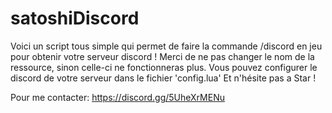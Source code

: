 # satoshiDiscord
Voici un script tous simple qui permet de faire la commande /discord en jeu pour obtenir votre serveur discord !
Merci de ne pas changer le nom de la ressource, sinon celle-ci ne fonctionneras plus.
Vous pouvez configurer le discord de votre serveur dans le fichier 'config.lua'
Et n'hésite pas a Star !

Pour me contacter: https://discord.gg/5UheXrMENu
